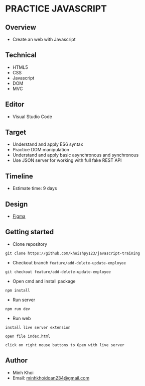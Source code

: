 # PRACTICE JAVASCRIPT

## Overview

- Create an web with Javascript

## Technical

- HTML5
- CSS
- Javascript
- DOM
- MVC

## Editor

- Visual Studio Code

## Target

- Understand and apply ES6 syntax
- Practice DOM manipulation
- Understand and apply basic asynchronous and synchronous
- Use JSON server for working with full fake REST API

## Timeline

- Estimate time: 9 days

## Design

- [Figma](link)

## Getting started

- Clone repository

```
git clone https://github.com/khoishpy123/javascript-training
```

- Checkout branch `feature/add-delete-update-employee`

```
git checkout feature/add-delete-update-employee
```

- Open cmd and install package

```
npm install
```

- Run server

```
npm run dev
```

- Run web

```
install live server extension
```

```
open file index.html
```

```
click on right mouse buttons to Open with live server
```

## Author

- Minh Khoi
- Email: minhkhoidoan234@gmail.com
